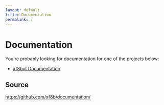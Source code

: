 ```yaml
---
layout: default
title: Documentation
permalink: /
---
```

# Documentation

You're probably looking for documentation for one of the projects below:  

* [xf8bot Documentation](https://xf8b.github.io/documentation/xf8bot/)

## Source

<https://github.com/xf8b/documentation/>
